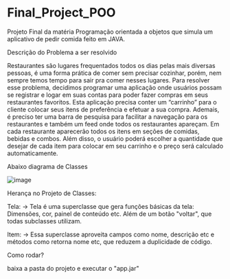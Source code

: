# Final_Project_POO
Projeto Final da matéria Programação orientada a objetos que simula um aplicativo de pedir comida feito em JAVA.


Descrição do Problema a ser resolvido

Restaurantes são lugares frequentados todos os dias pelas mais
diversas pessoas, é uma forma prática de comer sem precisar cozinhar,
porém, nem sempre temos tempo para sair pra comer nesses lugares.
Para resolver esse problema, decidimos programar uma aplicação
onde usuários possam se registrar e logar em suas contas para poder
fazer compras em seus restaurantes favoritos.
Esta aplicação precisa conter um “carrinho” para o cliente colocar
seus itens de preferência e efetuar a sua compra. Ademais, é preciso ter
uma barra de pesquisa para facilitar a navegação para os restaurantes e
também um feed onde todos os restaurantes apareçam.
Em cada restaurante aparecerão todos os itens em seções de
comidas, bebidas e combos. Além disso, o usuário poderá escolher a
quantidade que desejar de cada item para colocar em seu carrinho e o
preço será calculado automaticamente.

Abaixo diagrama de Classes

![image](https://user-images.githubusercontent.com/101136833/202070756-8b23c8ef-bd7b-4990-9dc2-1f74fb088193.png)

Herança no Projeto de Classes:

Tela:
-> Tela é uma superclasse que gera funções básicas da tela: Dimensões, cor, painel de conteúdo etc. Além de um botão "voltar", que todas subclasses utilizam.

Item:
-> Essa superclasse aproveita campos como nome, descrição etc e métodos como retorna nome etc, que reduzem a duplicidade de código.

Como rodar?

baixa a pasta do projeto e executar o "app.jar"
